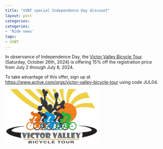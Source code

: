 ```yaml
---
title: "VVBT special Independence Day discount"
layout: post
categories:
categories:
- 'Ride news'
tags:
- VVBT
---
```


In observance of Independence Day, the [Victor Valley Bicycle Tour](http://www.victorvalleybicycletour.com) (Saturday, October 26th, 2024) is offering 15% off the registration price from July 2 through July 8, 2024.

To take advantage of this offer, sign up at <https://www.active.com/orgs/victor-valley-bicycle-tour> using code JUL04.

[![Victor Valley Bicycle Tour](/assets/img/2024/vvbt.png "Victor Valley Bicycle Tour")](https://www.active.com/orgs/victor-valley-bicycle-tour)
